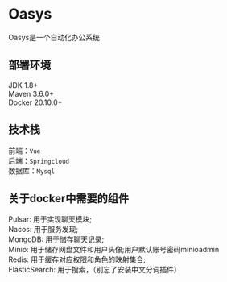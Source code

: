 # Oasys
Oasys是一个自动化办公系统
## 部署环境
 JDK 1.8+  
 Maven 3.6.0+  
 Docker 20.10.0+  
## 技术栈
 前端：`Vue`  
 后端：`Springcloud`  
 数据库：`Mysql`  
## 关于docker中需要的组件
 Pulsar: 用于实现聊天模块;  
 Nacos: 用于服务发现;  
 MongoDB: 用于储存聊天记录;  
 Minio: 用于储存网盘文件和用户头像;用户默认账号密码minioadmin  
 Redis: 用于缓存对应权限和角色的映射集合;  
 ElasticSearch: 用于搜索，（别忘了安装中文分词插件）  
 


